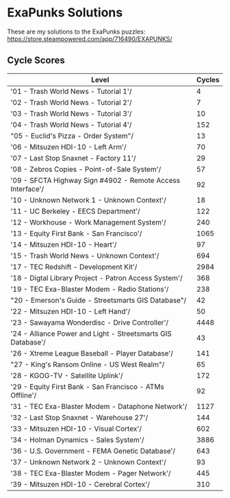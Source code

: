 # ExaPunks Solutions

These are my solutions to the ExaPunks puzzles: https://store.steampowered.com/app/716490/EXAPUNKS/

## Cycle Scores

| Level                                                                                                                   | Cycles |
|-------------------------------------------------------------------------------------------------------------------------|--------|
| '01 - Trash World News - Tutorial 1'/                    | 4      |
| '02 - Trash World News - Tutorial 2'/                    | 7      |
| '03 - Trash World News - Tutorial 3'/                    | 10      |
| '04 - Trash World News - Tutorial 4'/                    | 152      |
| "05 - Euclid's Pizza - Order System"/                    | 13      |
| '06 - Mitsuzen HDI-10 - Left Arm'/                    | 70       |
| '07 - Last Stop Snaxnet - Factory 11'/                    | 29      |
| '08 - Zebros Copies - Point-of-Sale System'/                    | 57      |
| '09 - SFCTA Highway Sign #4902 - Remote Access Interface'/                    | 92      |
| '10 - Unknown Network 1 - Unknown Context'/                    | 18      |
| '11 - UC Berkeley - EECS Department'/                    | 122      |
| '12 - Workhouse - Work Management System'/                    | 240      |
| '13 - Equity First Bank - San Francisco'/                    | 1065      |
| '14 - Mitsuzen HDI-10 - Heart'/                    | 97       |
| '15 - Trash World News - Unknown Context'/                    | 694      |
| '17 - TEC Redshift - Development Kit'/                    | 2984       |
| '18 - Digtal Library Project - Patron Access System'/                    | 368       |
| '19 - TEC Exa-Blaster Modem - Radio Stations'/                    | 238       |
| "20 - Emerson's Guide - Streetsmarts GIS Database"/                    | 42      |
| '22 - Mitsuzen HDI-10 - Left Hand'/                    | 50       |
| '23 - Sawayama Wonderdisc - Drive Controller'/                    | 4448       |
| '24 - Alliance Power and Light - Streetsmarts GIS Database'/                    | 43       |
| '26 - Xtreme League Baseball - Player Database'/                    | 141       |
| "27 - King's Ransom Online - US West Realm"/                    | 65       |
| '28 - KGOG-TV - Satellite Uplink'/                    | 172       |
| '29 - Equity First Bank - San Francisco - ATMs Offline'/                    | 92       |
| '31 - TEC Exa-Blaster Modem - Dataphone Network'/                    | 1127       |
| '32 - Last Stop Snaxnet - Warehouse 27'/                    | 144       |
| '33 - Mitsuzen HDI-10 - Visual Cortex'/                    | 602       |
| '34 - Holman Dynamics - Sales System'/                    | 3886       |
| '36 - U.S. Government - FEMA Genetic Database'/                    | 643       |
| '37 - Unknown Network 2 - Unknown Context'/                    | 93       |
| '38 - TEC Exa-Blaster Modem - Pager Network'/                    | 445       |
| '39 - Mitsuzen HDI-10 - Cerebral Cortex'/                    | 310       |
